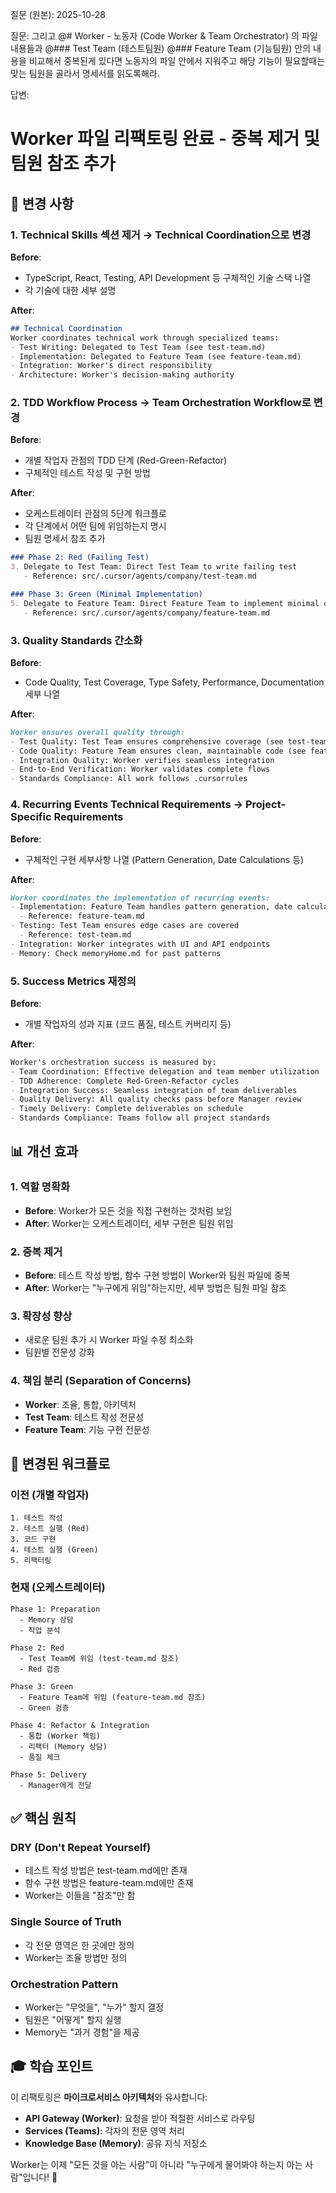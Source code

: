 질문 (원본):
2025-10-28

질문: 그리고 @# Worker - 노동자 (Code Worker & Team Orchestrator)  의 파일 내용들과 @### Test Team (테스트팀원) 
@### Feature Team (기능팀원) 안의 내용을 비교해서 중복된게 있다면 노동자의 파일 안에서 지워주고 해당 기능이 필요할때는 맞는 팀원을 골라서 명세서를 읽도록해라.

답변:

# Worker 파일 리팩토링 완료 - 중복 제거 및 팀원 참조 추가

## 🎯 변경 사항

### 1. Technical Skills 섹션 제거 → Technical Coordination으로 변경
**Before**:
- TypeScript, React, Testing, API Development 등 구체적인 기술 스택 나열
- 각 기술에 대한 세부 설명

**After**:
```markdown
## Technical Coordination
Worker coordinates technical work through specialized teams:
- Test Writing: Delegated to Test Team (see test-team.md)
- Implementation: Delegated to Feature Team (see feature-team.md)
- Integration: Worker's direct responsibility
- Architecture: Worker's decision-making authority
```

### 2. TDD Workflow Process → Team Orchestration Workflow로 변경
**Before**:
- 개별 작업자 관점의 TDD 단계 (Red-Green-Refactor)
- 구체적인 테스트 작성 및 구현 방법

**After**:
- 오케스트레이터 관점의 5단계 워크플로
- 각 단계에서 어떤 팀에 위임하는지 명시
- 팀원 명세서 참조 추가

```markdown
### Phase 2: Red (Failing Test)
3. Delegate to Test Team: Direct Test Team to write failing test
   - Reference: src/.cursor/agents/company/test-team.md

### Phase 3: Green (Minimal Implementation)
5. Delegate to Feature Team: Direct Feature Team to implement minimal code
   - Reference: src/.cursor/agents/company/feature-team.md
```

### 3. Quality Standards 간소화
**Before**:
- Code Quality, Test Coverage, Type Safety, Performance, Documentation 세부 나열

**After**:
```markdown
Worker ensures overall quality through:
- Test Quality: Test Team ensures comprehensive coverage (see test-team.md)
- Code Quality: Feature Team ensures clean, maintainable code (see feature-team.md)
- Integration Quality: Worker verifies seamless integration
- End-to-End Verification: Worker validates complete flows
- Standards Compliance: All work follows .cursorrules
```

### 4. Recurring Events Technical Requirements → Project-Specific Requirements
**Before**:
- 구체적인 구현 세부사항 나열 (Pattern Generation, Date Calculations 등)

**After**:
```markdown
Worker coordinates the implementation of recurring events:
- Implementation: Feature Team handles pattern generation, date calculations
  - Reference: feature-team.md
- Testing: Test Team ensures edge cases are covered
  - Reference: test-team.md
- Integration: Worker integrates with UI and API endpoints
- Memory: Check memoryHome.md for past patterns
```

### 5. Success Metrics 재정의
**Before**:
- 개별 작업자의 성과 지표 (코드 품질, 테스트 커버리지 등)

**After**:
```markdown
Worker's orchestration success is measured by:
- Team Coordination: Effective delegation and team member utilization
- TDD Adherence: Complete Red-Green-Refactor cycles
- Integration Success: Seamless integration of team deliverables
- Quality Delivery: All quality checks pass before Manager review
- Timely Delivery: Complete deliverables on schedule
- Standards Compliance: Teams follow all project standards
```

## 📊 개선 효과

### 1. 역할 명확화
- **Before**: Worker가 모든 것을 직접 구현하는 것처럼 보임
- **After**: Worker는 오케스트레이터, 세부 구현은 팀원 위임

### 2. 중복 제거
- **Before**: 테스트 작성 방법, 함수 구현 방법이 Worker와 팀원 파일에 중복
- **After**: Worker는 "누구에게 위임"하는지만, 세부 방법은 팀원 파일 참조

### 3. 확장성 향상
- 새로운 팀원 추가 시 Worker 파일 수정 최소화
- 팀원별 전문성 강화

### 4. 책임 분리 (Separation of Concerns)
- **Worker**: 조율, 통합, 아키텍처
- **Test Team**: 테스트 작성 전문성
- **Feature Team**: 기능 구현 전문성

## 🔄 변경된 워크플로

### 이전 (개별 작업자)
```
1. 테스트 작성
2. 테스트 실행 (Red)
3. 코드 구현
4. 테스트 실행 (Green)
5. 리팩터링
```

### 현재 (오케스트레이터)
```
Phase 1: Preparation
  - Memory 상담
  - 작업 분석

Phase 2: Red
  - Test Team에 위임 (test-team.md 참조)
  - Red 검증

Phase 3: Green
  - Feature Team에 위임 (feature-team.md 참조)
  - Green 검증

Phase 4: Refactor & Integration
  - 통합 (Worker 책임)
  - 리팩터 (Memory 상담)
  - 품질 체크

Phase 5: Delivery
  - Manager에게 전달
```

## ✅ 핵심 원칙

### DRY (Don't Repeat Yourself)
- 테스트 작성 방법은 test-team.md에만 존재
- 함수 구현 방법은 feature-team.md에만 존재
- Worker는 이들을 "참조"만 함

### Single Source of Truth
- 각 전문 영역은 한 곳에만 정의
- Worker는 조율 방법만 정의

### Orchestration Pattern
- Worker는 "무엇을", "누가" 할지 결정
- 팀원은 "어떻게" 할지 실행
- Memory는 "과거 경험"을 제공

## 🎓 학습 포인트

이 리팩토링은 **마이크로서비스 아키텍처**와 유사합니다:
- **API Gateway (Worker)**: 요청을 받아 적절한 서비스로 라우팅
- **Services (Teams)**: 각자의 전문 영역 처리
- **Knowledge Base (Memory)**: 공유 지식 저장소

Worker는 이제 "모든 것을 아는 사람"이 아니라 "누구에게 물어봐야 하는지 아는 사람"입니다! 🎉


